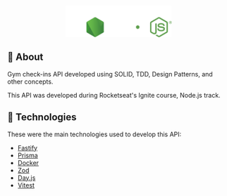 <div align="center">
  <img src=".github/images/logo.svg" height="72"/>
</div>

## 📖 About

Gym check-ins API developed using SOLID, TDD, Design Patterns, and other concepts.

This API was developed during Rocketseat's Ignite course, Node.js track.

## 🔩 Technologies

These were the main technologies used to develop this API:

- [Fastify](https://fastify.dev/)
- [Prisma](https://www.prisma.io/)
- [Docker](https://www.docker.com/)
- [Zod](https://zod.dev/)
- [Day.js](https://day.js.org/)
- [Vitest](https://vitest.dev/)
